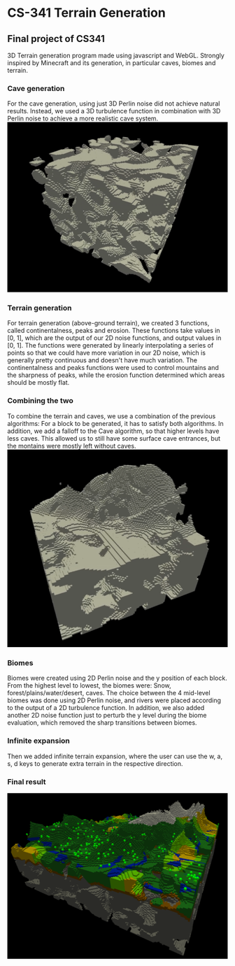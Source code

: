 # CS-341 Terrain Generation
## Final project of CS341
3D Terrain generation program made using javascript and WebGL. Strongly inspired by Minecraft and its generation, in particular caves, biomes and terrain.
### Cave generation
For the cave generation, using just 3D Perlin noise did not achieve natural results. Instead, we used a 3D turbulence function in combination with 3D Perlin noise to achieve a more realistic cave system.
![plot](caves.png)
### Terrain generation
For terrain generation (above-ground terrain), we created 3 functions, called continentalness, peaks and erosion. These functions take values in [0, 1], 
which are the output of our 2D noise functions, and output values in [0, 1]. The functions were generated by linearly interpolating a series of points so that we 
could have more variation in our 2D noise, which is generally pretty continuous and doesn't have much variation. The continentalness and peaks functions were used to control mountains and the 
sharpness of peaks, while the erosion function determined which areas should be mostly flat. 
### Combining the two
To combine the terrain and caves, we use a combination of the previous algorithms: For a block to be generated, it has to satisfy both algorithms. In addition, we add a falloff to the Cave algorithm, so that higher levels have less caves. This allowed us to still have some surface cave entrances, but the montains were mostly left without caves.
![plot](combined.png)
### Biomes
Biomes were created using 2D Perlin noise and the y position of each block. From the highest level to lowest, the biomes were: Snow, forest/plains/water/desert, caves. The choice between the 4 mid-level biomes was done using 2D Perlin noise, and rivers were placed according to the output of a 2D turbulence function. In addition, we also added another 2D noise function just to perturb the y level during the biome evaluation, which removed the sharp transitions between biomes.
### Infinite expansion
Then we added infinite terrain expansion, where the user can use the w, a, s, d keys to generate extra terrain in the respective direction.
### Final result
![plot](final.png)
